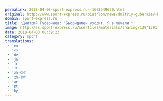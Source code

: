 ```yaml
---
permalink: 2018-04-03-sport-express.ru--1663649620.html
original: http://www.sport-express.ru/biathlon/news/dmitriy-guberniev-borndalen-uhodit-ya-v-pechali-1391748/
domain: sport-express.ru
title: 'Дмитрий Губерниев: "Бьорндален уходит. Я в печали!"'
image: http://ss.sport-express.ru/userfiles/materials/sharing/139/1391748.jpg
date: 2018-04-03 08:39:23
category: sport
translations: 
 - 'en'
 - 'es'
 - 'de'
 - 'ja'
 - 'fr'
 - 'it'
 - 'zh-CN'
 - 'zh-TW'
 - 'ar'
 - 'pt'
 - 'hy'
---
```


